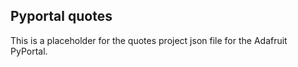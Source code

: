 ## Pyportal quotes

This is a placeholder for the quotes project json file for the Adafruit PyPortal.
